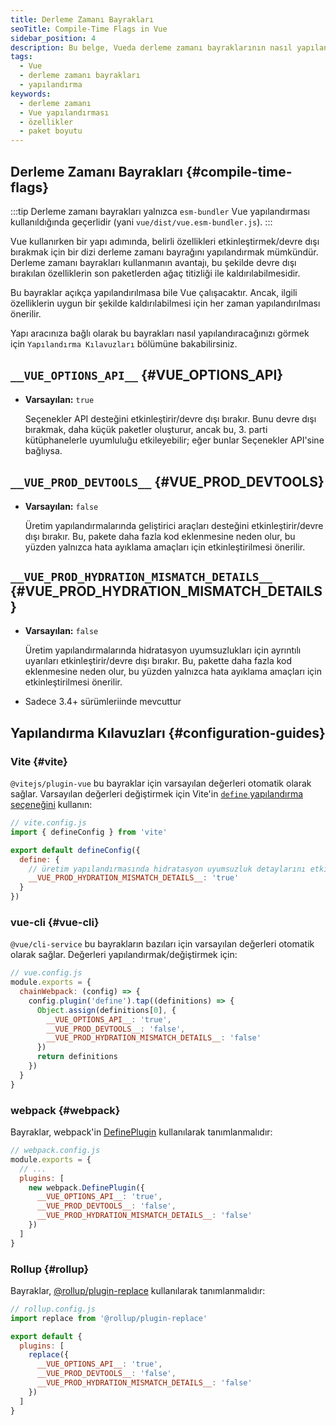 ```yaml
---
title: Derleme Zamanı Bayrakları
seoTitle: Compile-Time Flags in Vue
sidebar_position: 4
description: Bu belge, Vueda derleme zamanı bayraklarının nasıl yapılandırılacağını ve ne işe yaradığını özetlemektedir. Kullanıcıların bu bayrakları yapılandırarak daha etkili paketler oluşturmasına yardımcı olur.
tags: 
  - Vue
  - derleme zamanı bayrakları
  - yapılandırma
keywords: 
  - derleme zamanı
  - Vue yapılandırması
  - özellikler
  - paket boyutu
---
```

## Derleme Zamanı Bayrakları {#compile-time-flags}

:::tip
Derleme zamanı bayrakları yalnızca `esm-bundler` Vue yapılandırması kullanıldığında geçerlidir (yani `vue/dist/vue.esm-bundler.js`).
:::

Vue kullanırken bir yapı adımında, belirli özellikleri etkinleştirmek/devre dışı bırakmak için bir dizi derleme zamanı bayrağını yapılandırmak mümkündür. Derleme zamanı bayrakları kullanmanın avantajı, bu şekilde devre dışı bırakılan özelliklerin son paketlerden ağaç titizliği ile kaldırılabilmesidir.

Bu bayraklar açıkça yapılandırılmasa bile Vue çalışacaktır. Ancak, ilgili özelliklerin uygun bir şekilde kaldırılabilmesi için her zaman yapılandırılması önerilir.

Yapı aracınıza bağlı olarak bu bayrakları nasıl yapılandıracağınızı görmek için `Yapılandırma Kılavuzları` bölümüne bakabilirsiniz.

## `__VUE_OPTIONS_API__` {#VUE_OPTIONS_API}

- **Varsayılan:** `true`

  Seçenekler API desteğini etkinleştirir/devre dışı bırakır. Bunu devre dışı bırakmak, daha küçük paketler oluşturur, ancak bu, 3. parti kütüphanelerle uyumluluğu etkileyebilir; eğer bunlar Seçenekler API'sine bağlıysa.

## `__VUE_PROD_DEVTOOLS__` {#VUE_PROD_DEVTOOLS}

- **Varsayılan:** `false`

  Üretim yapılandırmalarında geliştirici araçları desteğini etkinleştirir/devre dışı bırakır. Bu, pakete daha fazla kod eklenmesine neden olur, bu yüzden yalnızca hata ayıklama amaçları için etkinleştirilmesi önerilir.

## `__VUE_PROD_HYDRATION_MISMATCH_DETAILS__` {#VUE_PROD_HYDRATION_MISMATCH_DETAILS}

- **Varsayılan:** `false`

  Üretim yapılandırmalarında hidratasyon uyumsuzlukları için ayrıntılı uyarıları etkinleştirir/devre dışı bırakır. Bu, pakette daha fazla kod eklenmesine neden olur, bu yüzden yalnızca hata ayıklama amaçları için etkinleştirilmesi önerilir.

- Sadece 3.4+ sürümleriinde mevcuttur

## Yapılandırma Kılavuzları {#configuration-guides}

### Vite {#vite}

`@vitejs/plugin-vue` bu bayraklar için varsayılan değerleri otomatik olarak sağlar. Varsayılan değerleri değiştirmek için Vite'in [`define` yapılandırma seçeneğini](https://vitejs.dev/config/shared-options.html#define) kullanın:

```js
// vite.config.js
import { defineConfig } from 'vite'

export default defineConfig({
  define: {
    // üretim yapılandırmasında hidratasyon uyumsuzluk detaylarını etkinleştir
    __VUE_PROD_HYDRATION_MISMATCH_DETAILS__: 'true'
  }
})
```

### vue-cli {#vue-cli}

`@vue/cli-service` bu bayrakların bazıları için varsayılan değerleri otomatik olarak sağlar. Değerleri yapılandırmak/değiştirmek için:

```js
// vue.config.js
module.exports = {
  chainWebpack: (config) => {
    config.plugin('define').tap((definitions) => {
      Object.assign(definitions[0], {
        __VUE_OPTIONS_API__: 'true',
        __VUE_PROD_DEVTOOLS__: 'false',
        __VUE_PROD_HYDRATION_MISMATCH_DETAILS__: 'false'
      })
      return definitions
    })
  }
}
```

### webpack {#webpack}

Bayraklar, webpack'in [DefinePlugin](https://webpack.js.org/plugins/define-plugin/) kullanılarak tanımlanmalıdır:

```js
// webpack.config.js
module.exports = {
  // ...
  plugins: [
    new webpack.DefinePlugin({
      __VUE_OPTIONS_API__: 'true',
      __VUE_PROD_DEVTOOLS__: 'false',
      __VUE_PROD_HYDRATION_MISMATCH_DETAILS__: 'false'
    })
  ]
}
```

### Rollup {#rollup}

Bayraklar, [@rollup/plugin-replace](https://github.com/rollup/plugins/tree/master/packages/replace) kullanılarak tanımlanmalıdır:

```js
// rollup.config.js
import replace from '@rollup/plugin-replace'

export default {
  plugins: [
    replace({
      __VUE_OPTIONS_API__: 'true',
      __VUE_PROD_DEVTOOLS__: 'false',
      __VUE_PROD_HYDRATION_MISMATCH_DETAILS__: 'false'
    })
  ]
}